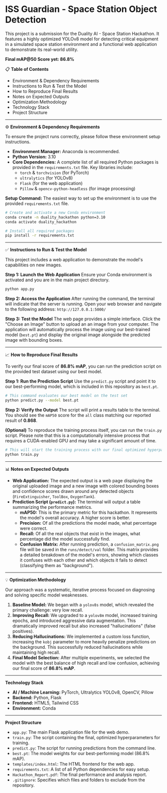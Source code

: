 # ISS Guardian - Space Station Object Detection

This project is a submission for the Duality AI - Space Station Hackathon. It features a highly optimized YOLOv8 model for detecting critical equipment in a simulated space station environment and a functional web application to demonstrate its real-world utility.

**Final mAP@50 Score yet: 86.8%**


📋 **Table of Contents**

  * Environment & Dependency Requirements
  * Instructions to Run & Test the Model
  * How to Reproduce Final Results
  * Notes on Expected Outputs
  * Optimization Methodology
  * Technology Stack
  * Project Structure

-----

⚙️ **Environment & Dependency Requirements**

To ensure the project runs correctly, please follow these environment setup instructions.

  * **Environment Manager:** Anaconda is recommended.
  * **Python Version:** 3.10
  * **Core Dependencies:** A complete list of all required Python packages is provided in the `requirements.txt` file. Key libraries include:
      * `torch` & `torchvision` (for PyTorch)
      * `ultralytics` (for YOLOv8)
      * `Flask` (for the web application)
      * `Pillow` & `opencv-python-headless` (for image processing)

**Setup Command:**
The easiest way to set up the environment is to use the provided `requirements.txt` file.

```bash
# Create and activate a new Conda environment
conda create -n duality_hackathon python=3.10
conda activate duality_hackathon

# Install all required packages
pip install -r requirements.txt
```

-----

✅ **Instructions to Run & Test the Model**

This project includes a web application to demonstrate the model's capabilities on new images.

**Step 1: Launch the Web Application**
Ensure your Conda environment is activated and you are in the main project directory.

```bash
python app.py
```

**Step 2: Access the Application**
After running the command, the terminal will indicate that the server is running. Open your web browser and navigate to the following address:
`http://127.0.0.1:5000/`

**Step 3: Test the Model**
The web page provides a simple interface. Click the "Choose an Image" button to upload an an image from your computer. The application will automatically process the image using our best-trained model (`best.pt`) and display the original image alongside the predicted image with bounding boxes.

-----

📈 **How to Reproduce Final Results**

To verify our final score of **86.8% mAP**, you can run the prediction script on the provided test dataset using our best model.

**Step 1: Run the Prediction Script**
Use the `predict.py` script and point it to our best-performing model, which is included in this repository as `best.pt`.

```bash
# This command evaluates our best model on the test set
python predict.py --model best.pt
```

**Step 2: Verify the Output**
The script will print a results table to the terminal. You should see the `mAP50` score for the `all` class matching our reported result of **0.868**.

**(Optional)** To reproduce the training process itself, you can run the `train.py` script. Please note that this is a computationally intensive process that requires a CUDA-enabled GPU and may take a significant amount of time.

```bash
# This will start the training process with our final optimized hyperparameters
python train.py
```

-----

📊 **Notes on Expected Outputs**

  * **Web Application:** The expected output is a web page displaying the original uploaded image and a new image with colored bounding boxes and confidence scores drawn around any detected objects (`FireExtinguisher`, `ToolBox`, `OxygenTank`).
  * **Prediction Script (`predict.py`):** The terminal will output a table summarizing the performance metrics.
      * **mAP50:** This is the primary metric for this hackathon. It represents the model's overall accuracy. A higher score is better.
      * **Precision:** Of all the predictions the model made, what percentage were correct.
      * **Recall:** Of all the real objects that exist in the images, what percentage did the model successfully find.
      * **Confusion Matrix:** After running prediction, a `confusion_matrix.png` file will be saved in the `runs/detect/val` folder. This matrix provides a detailed breakdown of the model's errors, showing which classes it confuses with each other and which objects it fails to detect (classifying them as "background").

-----

💡 **Optimization Methodology**

Our approach was a systematic, iterative process focused on diagnosing and solving specific model weaknesses.

1.  **Baseline Model:** We began with a `yolov8s` model, which revealed the primary challenge: very low recall.
2.  **Improving Recall:** We upgraded to a `yolov8m` model, increased training epochs, and introduced aggressive data augmentation. This dramatically improved recall but also increased "hallucinations" (false positives).
3.  **Reducing Hallucinations:** We implemented a custom loss function, increasing the `kobj` parameter to more heavily penalize predictions on the background. This successfully reduced hallucinations while maintaining high recall.
4.  **Final Model Selection:** After multiple experiments, we selected the model with the best balance of high recall and low confusion, achieving our final score of **86.8% mAP**.

-----

**Technology Stack**

  * **AI / Machine Learning:** PyTorch, Ultralytics YOLOv8, OpenCV, Pillow
  * **Backend:** Python, Flask
  * **Frontend:** HTML5, Tailwind CSS
  * **Environment:** Conda

-----

**Project Structure**

  * `app.py`: The main Flask application file for the web demo.
  * `train.py`: The script containing the final, optimized hyperparameters for training.
  * `predict.py`: The script for running predictions from the command line.
  * `best.pt`: The model weights for our best-performing model (86.8% mAP).
  * `templates/index.html`: The HTML frontend for the web app.
  * `requirements.txt`: A list of all Python dependencies for easy setup.
  * `Hackathon_Report.pdf`: The final performance and analysis report.
  * `.gitignore`: Specifies which files and folders to exclude from the repository.
